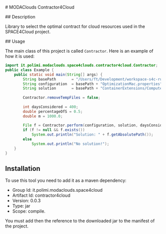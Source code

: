 # MODAClouds Contractor4Cloud

## Description

Library to select the optimal contract for cloud resources used in the SPACE4Cloud project.

## Usage

The main class of this project is called `Contractor`. Here is an example of how it is used:

```java
import it.polimi.modaclouds.space4clouds.contractor4cloud.Contractor;
public class Example {
    public static void main(String[] args) {
        String basePath       = "/Users/ft/Development/workspace-s4c-runtime/Constellation/";
        String configuration  = basePath + "OptimizationMac.properties";
        String solution       = basePath + "ContainerExtensions/Computed/Solution-Conference-Amazon.xml";
        
        Contractor.removeTempFiles = false;
        
        int daysConsidered = 400;
        double percentageOfS = 0.5;
        double m = 1000.0;
        
        File f = Contractor.perform(configuration, solution, daysConsidered, percentageOfS, m);
        if (f != null && f.exists())
            System.out.println("Solution: " + f.getAbsolutePath());
        else
            System.out.println("No solution!");
    }
}
```

## Installation

To use this tool you need to add it as a maven dependency:

* Group Id: it.polimi.modaclouds.space4cloud
* Artifact Id: contractor4cloud
* Version: 0.0.3
* Type: jar
* Scope: compile.

You must add then the reference to the downloaded jar to the manifest of the project.
